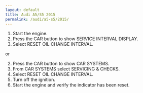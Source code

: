 ```yaml
---
layout: default
title: Audi A5/S5 2015
permalink: /audi/a5-s5/2015/
---
```

1. Start the engine.
2. Press the CAR button to show SERVICE INTERVAL DISPLAY.
3. Select RESET OIL CHANGE INTERVAL.

or

2. Press the CAR button to show CAR SYSTEMS.
3. From CAR SYSTEMS select SERVICING & CHECKS.
4. Select RESET OIL CHANGE INTERVAL.
5. Turn off the ignition.
6. Start the engine and verify the indicator has been reset.